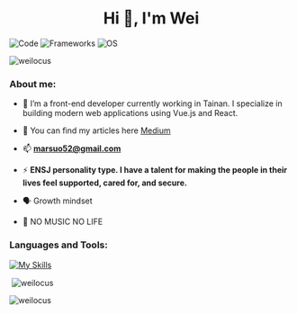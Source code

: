 <!--
**WeiLocus/WeiLocus** is a ✨ _special_ ✨ repository because its `README.md` (this file) appears on your GitHub profile.

Here are some ideas to get you started:

- 🔭 I’m currently working on ...
- 🌱 I’m currently learning ...
- 👯 I’m looking to collaborate on ...
- 🤔 I’m looking for help with ...
- 💬 Ask me about ...
- 📫 How to reach me: ...
- 😄 Pronouns: ...
- ⚡ Fun fact: ...
-->
<h1 align="center">Hi 👋, I'm Wei</h1>

![Code](https://img.shields.io/badge/Code-Javascript-informational?style=flat&logo=javascript&color=F7DF1E)
![Frameworks](https://img.shields.io/badge/Frameworks-Vue.js%20%7C%20React-green?style=flat&logo=vue.js&logoColor=42b883)
![OS](https://img.shields.io/badge/OS-macOS-blue?style=flat&logo=apple)
<p><img src="https://komarev.com/ghpvc/?username=weilocus&label=Profile%20views&color=0e75b6&style=flat" alt="weilocus" /> </p>

<h3 align="left">About me:</h3>

- 🔭 I’m a front-end developer currently working in Tainan. I specialize in building modern web applications using Vue.js and React.

- 📝 You can find my articles here [Medium](https://medium.com/@marsuo52_70945)

- 📫 **marsuo52@gmail.com**

- ⚡ **ENSJ personality type. I have a talent for making the people in their lives feel supported, cared for, and secure.**

- 🗣  Growth mindset 

- 🎫 NO MUSIC NO LIFE

<h3 align="left">Languages and Tools:</h3>

[![My Skills](https://skillicons.dev/icons?i=vue,react,javascript,html,css,tailwind,bootstrap,sass,nodejs&theme=dark)](https://skillicons.dev)

<p>&nbsp;<img align="center" src="https://github-readme-stats.vercel.app/api?username=weilocus&show_icons=true&locale=en" alt="weilocus" /></p>
<p><img align="left" src="https://github-readme-stats.vercel.app/api/top-langs?username=weilocus&show_icons=true&locale=en&layout=compact" alt="weilocus" /></p>



